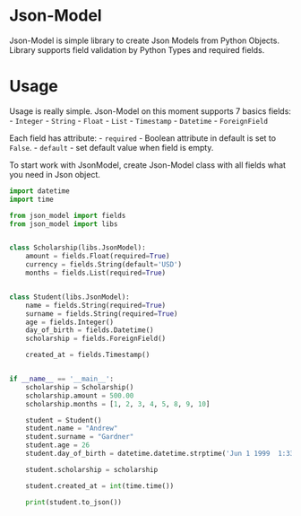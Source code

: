 # Json-Model

Json-Model is simple library to create Json Models from Python Objects. Library supports field validation by Python Types and required fields.

# Usage

Usage is really simple. Json-Model on this moment supports 7 basics fields:
    - `Integer`
    - `String`
    - `Float`
    - `List`
    - `Timestamp`
    - `Datetime`
    - `ForeignField`

Each field has attribute:
    - `required` - Boolean attribute in default is set to `False`.
    - `default` - set default value when field is empty.

To start work with JsonModel, create Json-Model class with all fields what you need in Json object.

```python
import datetime
import time

from json_model import fields
from json_model import libs


class Scholarship(libs.JsonModel):
    amount = fields.Float(required=True)
    currency = fields.String(default='USD')
    months = fields.List(required=True)


class Student(libs.JsonModel):
    name = fields.String(required=True)
    surname = fields.String(required=True)
    age = fields.Integer()
    day_of_birth = fields.Datetime()
    scholarship = fields.ForeignField()

    created_at = fields.Timestamp()


if __name__ == '__main__':
    scholarship = Scholarship()
    scholarship.amount = 500.00
    scholarship.months = [1, 2, 3, 4, 5, 8, 9, 10]

    student = Student()
    student.name = "Andrew"
    student.surname = "Gardner"
    student.age = 26
    student.day_of_birth = datetime.datetime.strptime('Jun 1 1999  1:33PM', '%b %d %Y %I:%M%p')

    student.scholarship = scholarship

    student.created_at = int(time.time())

    print(student.to_json())
```
